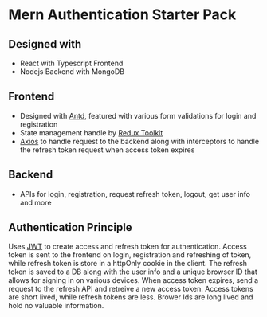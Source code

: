# Mern Authentication Starter Pack

## Designed with

- React with Typescript Frontend
- Nodejs Backend with MongoDB

## Frontend

- Designed with [Antd](https://ant.design/), featured with various form validations for login and registration
- State management handle by [Redux Toolkit](https://redux-toolkit.js.org/)
- [Axios](https://www.axios.com/) to handle request to the backend along with interceptors to handle the refresh token request when access token expires

## Backend

- APIs for login, registration, request refresh token, logout, get user info and more

## Authentication Principle

Uses [JWT](https://www.npmjs.com/package/jsonwebtoken?msclkid=1b172e6bd04711ec842b21e05d274812) to create access and refresh token for authentication.
Access token is sent to the frontend on login, registration and refreshing of token, while refresh token is store in a httpOnly cookie in the client.
The refresh token is saved to a DB along with the user info and a unique browser ID that allows for signing in on various devices.
When access token expires, send a request to the refresh API and retreive a new access token.
Access tokens are short lived, while refresh tokens are less.
Brower Ids are long lived and hold no valuable information.
